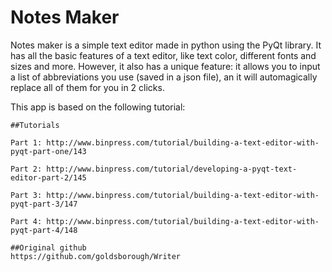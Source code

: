 # Notes Maker

Notes maker is a simple text editor made in python using the PyQt library.
It has all the basic features of a text editor, like text color, different fonts and sizes and more.
However, it also has a unique feature: it allows you to input a list of abbreviations you use (saved in a json file), an it will automagically replace all of them for you in 2 clicks.

This app is based on the following tutorial:

    ##Tutorials

    Part 1: http://www.binpress.com/tutorial/building-a-text-editor-with-pyqt-part-one/143

    Part 2: http://www.binpress.com/tutorial/developing-a-pyqt-text-editor-part-2/145

    Part 3: http://www.binpress.com/tutorial/building-a-text-editor-with-pyqt-part-3/147

    Part 4: http://www.binpress.com/tutorial/building-a-text-editor-with-pyqt-part-4/148

    ##Original github
    https://github.com/goldsborough/Writer
